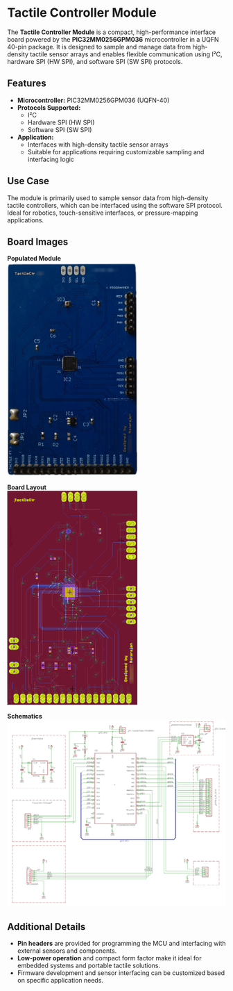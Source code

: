# Tactile Controller Module

The **Tactile Controller Module** is a compact, high-performance interface board powered by the **PIC32MM0256GPM036** microcontroller in a UQFN 40-pin package. It is designed to sample and manage data from high-density tactile sensor arrays and enables flexible communication using I²C, hardware SPI (HW SPI), and software SPI (SW SPI) protocols.

## Features

- **Microcontroller:** PIC32MM0256GPM036 (UQFN-40)  
- **Protocols Supported:**
  - I²C  
  - Hardware SPI (HW SPI)  
  - Software SPI (SW SPI)  
- **Application:** 
  - Interfaces with high-density tactile sensor arrays  
  - Suitable for applications requiring customizable sampling and interfacing logic  

## Use Case

The module is primarily used to sample sensor data from high-density tactile controllers, which can be interfaced using the software SPI protocol. Ideal for robotics, touch-sensitive interfaces, or pressure-mapping applications.

## Board Images

**Populated Module**  
<img src="img/tacctr.populated.module.png" alt="Populated Module" width="300"/>

**Board Layout**  
<img src="img/tacctr.board.layout.png" alt="Board Layout" width="300"/>

**Schematics**  
![Schematics](img/tacctr.schematics.png)

## Additional Details

- **Pin headers** are provided for programming the MCU and interfacing with external sensors and components.  
- **Low-power operation** and compact form factor make it ideal for embedded systems and portable tactile solutions.  
- Firmware development and sensor interfacing can be customized based on specific application needs.
